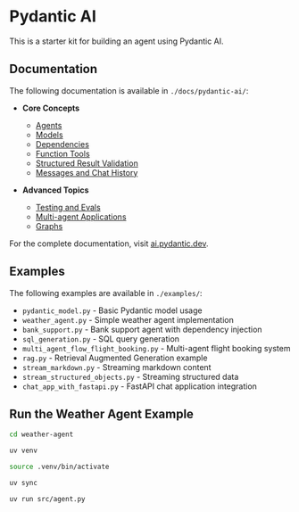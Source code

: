 # Pydantic AI

This is a starter kit for building an agent using Pydantic AI.

## Documentation

The following documentation is available in `./docs/pydantic-ai/`:

- **Core Concepts**

  - [Agents](./docs/pydantic-ai/Agents.md)
  - [Models](./docs/pydantic-ai/Models.md)
  - [Dependencies](./docs/pydantic-ai/Dependencies.md)
  - [Function Tools](./docs/pydantic-ai/Function_Tools.md)
  - [Structured Result Validation](./docs/pydantic-ai/Structured_Result_Validation.md)
  - [Messages and Chat History](./docs/pydantic-ai/Messages_and_chat_history.md)

- **Advanced Topics**
  - [Testing and Evals](./docs/pydantic-ai/Testing_and_Evals.md)
  - [Multi-agent Applications](./docs/pydantic-ai/Multi_agent_Applications.md)
  - [Graphs](./docs/pydantic-ai/Graphs.md)

For the complete documentation, visit [ai.pydantic.dev](https://ai.pydantic.dev/).

## Examples

The following examples are available in `./examples/`:

- `pydantic_model.py` - Basic Pydantic model usage
- `weather_agent.py` - Simple weather agent implementation
- `bank_support.py` - Bank support agent with dependency injection
- `sql_generation.py` - SQL query generation
- `multi_agent_flow_flight_booking.py` - Multi-agent flight booking system
- `rag.py` - Retrieval Augmented Generation example
- `stream_markdown.py` - Streaming markdown content
- `stream_structured_objects.py` - Streaming structured data
- `chat_app_with_fastapi.py` - FastAPI chat application integration

## Run the Weather Agent Example

```bash
cd weather-agent

uv venv

source .venv/bin/activate

uv sync

uv run src/agent.py
```
